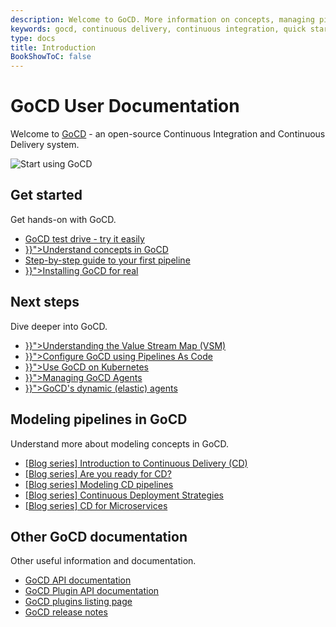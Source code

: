 ```yaml
---
description: Welcome to GoCD. More information on concepts, managing pipelines, and getting started.
keywords: gocd, continuous delivery, continuous integration, quick start guide, cd pipelines, build pipelines, gocd tutorials, gocd videos, install gocd
type: docs
title: Introduction
BookShowToC: false
---
```



<h1>GoCD User Documentation</h1>

Welcome to <a href="https://www.gocd.org" target="_blank" rel="noopener">GoCD</a> - an open-source Continuous Integration and Continuous Delivery system.

<img src="images/home-image1.svg" alt="Start using GoCD" id="main-page-cd-image">

<div class="main-page-toc-container">

<div class="main-page-toc-column">

  <h2>Get started</h2>

  <span class="subtitle">Get hands-on with GoCD.</span>

  <ul class="noindent">
    <li><a href="https://www.gocd.org/test-drive-gocd/" target="_blank" rel="noopener">GoCD test drive - try it easily</a></li>
    <li><a href="{{< relref "introduction/concepts_in_go.md" >}}">Understand concepts in GoCD</a></li>
    <li><a href="https://www.gocd.org/getting-started/part-1/" target="_blank" rel="noopener">Step-by-step guide to your first pipeline</a></li>
    <li><a href="{{< relref "installation/_index.md" >}}">Installing GoCD for real</a></li>
  </ul>

</div>


<div class="main-page-toc-column">

  <h2>Next steps</h2>

  <span class="subtitle">Dive deeper into GoCD.</span>

  <ul class="noindent">
    <li><a href="{{< relref "navigation/value_stream_map.md" >}}">Understanding the Value Stream Map (VSM)</a></li>
    <li><a href="{{< relref "advanced_usage/pipelines_as_code.md" >}}">Configure GoCD using Pipelines As Code</a></li>
    <li><a href="{{< relref "gocd_on_kubernetes/introduction.md" >}}">Use GoCD on Kubernetes</a></li>
    <li><a href="{{< relref "configuration/managing_a_build_cloud.md" >}}">Managing GoCD Agents</a></li>
    <li><a href="{{< relref "configuration/elastic_agents.md" >}}">GoCD's dynamic (elastic) agents</a></li>
  </ul>

</div>


<div class="main-page-toc-column">

  <h2>Modeling pipelines in GoCD</h2>

  <span>Understand more about modeling concepts in GoCD.</span>

  <ul class="noindent">
    <li><a href="https://www.gocd.org/tags/cd-101.html" target="_blank" rel="noopener">[Blog series] Introduction to Continuous Delivery (CD)</a></li>
    <li><a href="https://www.gocd.org/tags/are-you-ready-for-continuous-delivery.html" target="_blank" rel="noopener">[Blog series] Are you ready for CD?</a></li>
    <li><a href="https://www.gocd.org/tags/modeling-deployment-pipelines.html" target="_blank" rel="noopener">[Blog series] Modeling CD pipelines</a></li>
    <li><a href="https://www.gocd.org/tags/continuous-deployment-strategies.html" target="_blank" rel="noopener">[Blog series] Continuous Deployment Strategies</a></li>
    <li><a href="https://www.gocd.org/tags/cd-for-microservices.html" target="_blank" rel="noopener">[Blog series] CD for Microservices</a></li>
  </ul>

</div>


<div class="main-page-toc-column">

  <h2>Other GoCD documentation</h2>

  <span>Other useful information and documentation.</span>

  <ul class="noindent">
    <li><a href="https://api.gocd.org/" target="_blank" rel="noopener">GoCD API documentation</a></li>
    <li><a href="https://plugin-api.gocd.org/" target="_blank" rel="noopener">GoCD Plugin API documentation</a></li>
    <li><a href="https://www.gocd.org/plugins/" target="_blank" rel="noopener">GoCD plugins listing page</a></li>
    <li><a href="https://www.gocd.org/releases/" target="_blank" rel="noopener">GoCD release notes</a></li>
  </ul>

</div>

</div>
